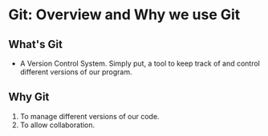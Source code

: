 # Git: Overview and Why we use Git

## What's Git

* A Version Control System. Simply put, a tool to keep track of and control different versions of our program.

## Why Git

1) To manage different versions of our code.
2) To allow collaboration.